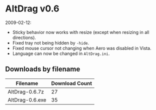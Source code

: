 # AltDrag v0.6

2009-02-12:
- Sticky behavior now works with resize (except when resizing in all directions).
- Fixed tray not being hidden by `-hide`.
- Fixed mouse cursor not changing when Aero was disabled in Vista.
- Language can now be changed in `AltDrag.ini`.

## Downloads by filename

Filename        | Download Count
--------------- | --------------
AltDrag-0.6.7z  |             27
AltDrag-0.6.exe |             35
